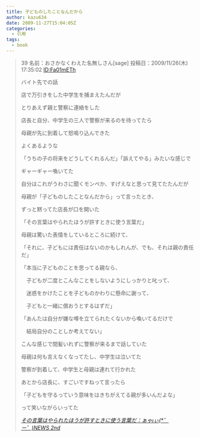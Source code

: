 ```yaml
---
title: 子どものしたことなんだから
author: kazu634
date: 2009-11-27T15:04:05Z
categories:
  - 引用
tags:
  - book
---
```

<div class="section">
<blockquote title="Blogger Alliance | 404 Not Found" cite="http://ayacnews2nd.com/archives/51416176.html">
<p>
      39 名前：おさかなくわえた名無しさん[sage] 投稿日：2009/11/26(木) 17:35:02 <a href="http://d.hatena.ne.jp/Fa01mETh/" onclick="__gaTracker('send', 'event', 'outbound-article', 'http://d.hatena.ne.jp/Fa01mETh/', 'ID:Fa01mETh');">ID:Fa01mETh</a>
</p>

<p>
      バイト先での話
</p>

<p>
      店で万引きをした中学生を捕まえたんだが
</p>

<p>
      とりあえず親と警察に連絡をした
</p>

<p>
      店長と自分、中学生の三人で警察が来るのを待ってたら
</p>

<p>
      母親が先に到着して怒鳴り込んできた
</p>

<p>
      よくあるような
</p>

<p>
      「うちの子の将来をどうしてくれるんだ」「訴えてやる」みたいな感じで
</p>

<p>
      ギャーギャー喚いてた
</p>

<p>
      自分はこれがうわさに聞くモンペか、すげえなと思って見てたたんだが
</p>

<p>
      母親が「子どものしたことなんだから」って言ったとき、
</p>

<p>
      ずっと黙ってた店長が口を開いた
</p>

<p>
</p>

<p>
      「その言葉はやられたほうが許すときに使う言葉だ」
</p>

<p>
</p>

<p>
      母親は驚いた表情をしているところに続けて、
</p>

<p>
      「それに、子どもには責任はないのかもしれんが、でも、それは親の責任だ」
</p>

<p>
      「本当に子どものことを思ってる親なら、
</p>

<p>
      　子どもが二度とこんなことをしないようにしっかりと叱って、
</p>

<p>
      　迷惑をかけたことを子どものかわりに懸命に謝って、
</p>

<p>
      　子どもと一緒に償おうとするはずだ」
</p>

<p>
      「あんたは自分が嫌な噂を立てられたくないから喚いてるだけで
</p>

<p>
      　結局自分のことしか考えてない」
</p>

<p>
</p>

<p>
</p>

<p>
      こんな感じで間髪いれずに警察が来るまで話していた
</p>

<p>
      母親は何も言えなくなってたし、中学生は泣いてた
</p>

<p>
      警察が到着して、中学生と母親は連れて行かれた
</p>

<p>
</p>

<p>
      あとから店長に、すごいですねって言ったら
</p>

<p>
      「子どもを守るっていう意味をはきちがえてる親が多いんだよな」
</p>

<p>
      って笑いながらいってた
</p>

<p>
<cite><a href="http://ayacnews2nd.com/archives/51416176.html" onclick="__gaTracker('send', 'event', 'outbound-article', 'http://ayacnews2nd.com/archives/51416176.html', 'その言葉はやられたほうが許すときに使う言葉だ：ぁゃιぃ(*゜ー゜)NEWS 2nd');" target="_blank">その言葉はやられたほうが許すときに使う言葉だ：ぁゃιぃ(*゜ー゜)NEWS 2nd</a></cite>
</p>
</blockquote>
</div>
